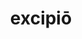 ---
title: excipiō
meaning: to welcome, receive, catch
pos: verb
inf: excipere
secondppstem: excip
infend: ere
conjugation: third
---